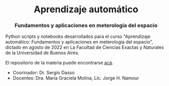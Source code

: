 <div align="center">
    <h1>Aprendizaje automático</h1>
    <h3>Fundamentos y aplicaciones en meterología del espacio</h3>
</div>

Python scripts y notebooks desarrollados para el curso
"Aprendizaje automático: Fundamentos y aplicaciones en meterología del espacio",
dictado en agosto de 2022 en La Facultad de Ciencias Exactas y Naturales
de la Universidad de Buenos Aires.

El repositorio de la materia puede
encontrarse [acá](https://github.com/Laboratorio-Computacion-Cientifica/TSWC-Aprendizaje-Automatico-Fundamentos-y-Aplicaciones-en-Meteorologia-del-Espacio).

* Coorinador: Dr. Sergio Dasso
* Docentes: Dra. María Graciela Molina, Lic. Jorge H. Namour
